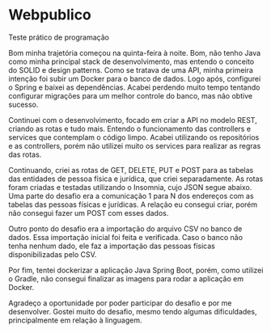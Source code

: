 # Webpublico
Teste prático de programação


Bom minha trajetória começou na quinta-feira à noite. Bom, não tenho Java como minha principal stack de desenvolvimento, mas entendo o conceito do SOLID e design patterns. Como se tratava de uma API, minha primeira intenção foi subir um Docker para o banco de dados. Logo após, configurei o Spring e baixei as dependências. Acabei perdendo muito tempo tentando configurar migrações para um melhor controle do banco, mas não obtive sucesso.

Continuei com o desenvolvimento, focado em criar a API no modelo REST, criando as rotas e tudo mais. Entendo o funcionamento das controllers e services que contemplam o código limpo. Acabei utilizando os repositórios e as controllers, porém não utilizei muito os services para realizar as regras das rotas.

Continuando, criei as rotas de GET, DELETE, PUT e POST para as tabelas das entidades de pessoa física e jurídica, que criei separadamente. As rotas foram criadas e testadas utilizando o Insomnia, cujo JSON segue abaixo. Uma parte do desafio era a comunicação 1 para N dos endereços com as tabelas das pessoas físicas e jurídicas. A relação eu consegui criar, porém não consegui fazer um POST com esses dados.

Outro ponto do desafio era a importação do arquivo CSV no banco de dados. Essa importação inicial foi feita e verificada. Caso o banco não tenha nenhum dado, ele faz a importação das pessoas físicas disponibilizadas pelo CSV.

Por fim, tentei dockerizar a aplicação Java Spring Boot, porém, como utilizei o Gradle, não consegui finalizar as imagens para rodar a aplicação em Docker.

Agradeço a oportunidade por poder participar do desafio e por me desenvolver. Gostei muito do desafio, mesmo tendo algumas dificuldades, principalmente em relação à linguagem.

